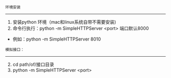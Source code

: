 `环境安装`
***

1. 安装python 环境（mac和linux系统自带不需要安装)
2. 命令行执行：python -m SimpleHTTPServer \<port\> 端口默认8000

* 例如：python -m SimpleHTTPServer 8010

`模拟接口：`
***

2. cd path/of/接口目录
3. python -m SimpleHTTPServer \<port\>

